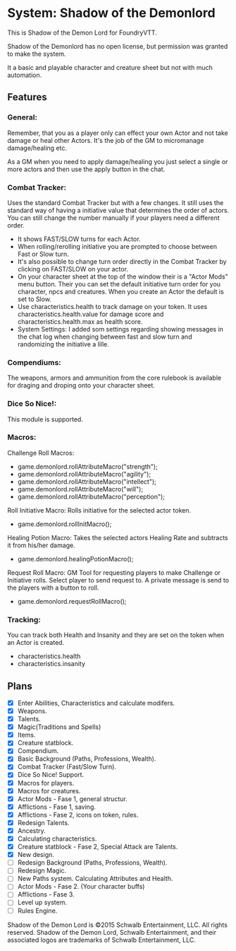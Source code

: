 # System: Shadow of the Demonlord

This is Shadow of the Demon Lord for FoundryVTT.

Shadow of the Demonlord has no open license, but permission was granted to make the system.

It a basic and playable character and creature sheet but not with much automation. 

## **Features**

### **General:**
Remember, that you as a player only can effect your own Actor and not take damage or heal other Actors. It's the job of the GM to micromanage damage/healing etc. 

As a GM when you need to apply damage/healing you just select a single or more actors and then use the apply button in the chat.

### **Combat Tracker:**
Uses the standard Combat Tracker but with a few changes. It still uses the standard way of having a initiative value that determines the order of actors. You can still change the number manually if your players need a different order.

* It shows FAST/SLOW turns for each Actor.
* When rolling/rerolling initiative you are prompted to choose between Fast or Slow turn.
* It's also possible to change turn order directly in the Combat Tracker by clicking on FAST/SLOW on your actor.
* On your character sheet at the top of the window their is a "Actor Mods" menu button. Their you can set the default initiative turn order for you character, npcs and creatures. When you create an Actor the default is set to Slow.
* Use characteristics.health to track damage on your token. It uses characteristics.health.value for damage score and characteristics.health.max as health score.
* System Settings: I added som settings regarding showing messages in the chat log when changing between fast and slow turn and randomizing the initiative a lille.

### **Compendiums:**
The weapons, armors and ammunition from the core rulebook is available for draging and droping onto your character sheet.

### **Dice So Nice!:**
This module is supported.

### **Macros:**
Challenge Roll Macros: 
- game.demonlord.rollAttributeMacro("strength");
- game.demonlord.rollAttributeMacro("agility");
- game.demonlord.rollAttributeMacro("intellect");
- game.demonlord.rollAttributeMacro("will");
- game.demonlord.rollAttributeMacro("perception");

Roll Initiative Macro:
Rolls initiative for the selected actor token.
- game.demonlord.rollInitMacro(); 

Healing Potion Macro:
Takes the selected actors Healing Rate and subtracts it from his/her damage.
- game.demonlord.healingPotionMacro();

Request Roll Macro:
GM Tool for requesting players to make Challenge or Initiative rolls. Select player to send request to. A private message is send to the players with a button to roll.
- game.demonlord.requestRollMacro();

### **Tracking:**
You can track both Health and Insanity and they are set on the token when an Actor is created.
- characteristics.health
- characteristics.insanity

## **Plans**
- [x] Enter Abilities, Characteristics and calculate modifers.
- [x] Weapons.
- [x] Talents.
- [x] Magic(Traditions and Spells)
- [x] Items.
- [x] Creature statblock.
- [x] Compendium.
- [x] Basic Background (Paths, Professions, Wealth).
- [x] Combat Tracker (Fast/Slow Turn).
- [x] Dice So Nice! Support.
- [x] Macros for players.
- [x] Macros for creatures.
- [x] Actor Mods - Fase 1, general structur. 
- [x] Afflictions - Fase 1, saving.
- [x] Afflictions - Fase 2, icons on token, rules.
- [x] Redesign Talents.
- [x] Ancestry.
- [x] Calculating characteristics.
- [x] Creature statblock - Fase 2, Special Attack are Talents.
- [x] New design.
- [ ] Redesign Background (Paths, Professions, Wealth).
- [ ] Redesign Magic.
- [ ] New Paths system. Calculating Attributes and Health.
- [ ] Actor Mods - Fase 2. (Your character buffs)
- [ ] Afflictions - Fase 3.
- [ ] Level up system.
- [ ] Rules Engine.

Shadow of the Demon Lord is ©2015 Schwalb Entertainment, LLC. All rights reserved.
Shadow of the Demon Lord, Schwalb Entertainment, and their associated logos are trademarks of Schwalb Entertainment, LLC.
